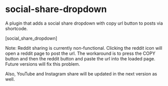# social-share-dropdown
A plugin that adds a social share dropdown with copy url button to posts via shortcode.

[social_share_dropdown]

Note:  Reddit sharing is currently non-functional.  Clicking the reddit icon will open a reddit page to post the url.  The workaround is to press the COPY button and then the reddit button and paste the url into the loaded page.  Future versions will fix this problem.

Also, YouTube and Instagram share will be updated in the next version as well.
